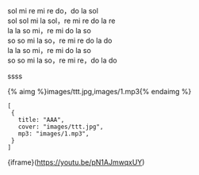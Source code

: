 sol mi re mi re do，do la sol  
sol sol mi la sol，re mi re do la re  
la la so mi，re mi do la so  
so so mi la so，re mi re do la do  
la la so mi，re mi do la so  
so so mi la so，re mi re，do la do    

ssss

{% aimg %}images/ttt.jpg,images/1.mp3{% endaimg %}

```mp3
[
 {
   title: "AAA",
   cover: "images/ttt.jpg",
   mp3: "images/1.mp3",
 }
]
```



{iframe}(https://youtu.be/pN1AJmwqxUY)







